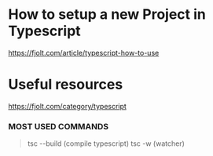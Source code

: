 # How to setup a new Project in Typescript
https://fjolt.com/article/typescript-how-to-use

# Useful resources
https://fjolt.com/category/typescript

### MOST USED COMMANDS
> tsc --build (compile typescript)
> tsc -w (watcher)
